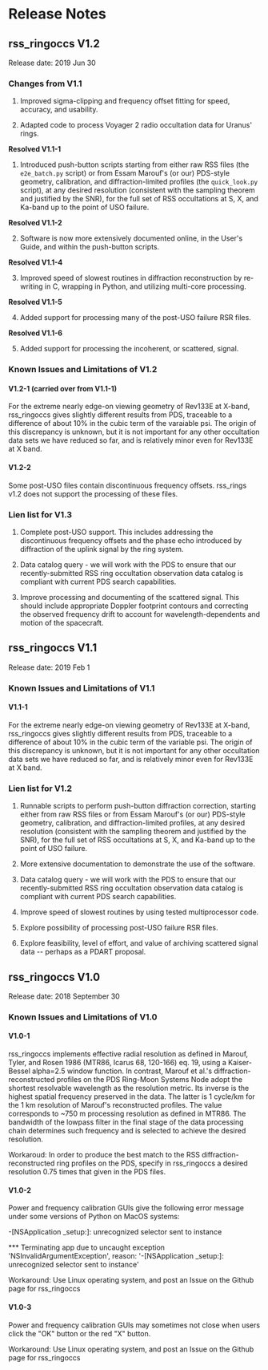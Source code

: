 # Release Notes #

## rss_ringoccs V1.2 ##

Release date: 2019 Jun 30

### Changes from V1.1 ###

1. Improved sigma-clipping and frequency offset fitting for speed, accuracy, and usability.

2. Adapted code to process Voyager 2 radio occultation data for Uranus' rings.

**Resolved V1.1-1**

1. Introduced push-button scripts starting from either raw RSS files (the `e2e_batch.py` script) or from Essam Marouf's (or our) PDS-style geometry, calibration, and diffraction-limited profiles (the `quick_look.py` script), at any desired resolution (consistent with the sampling theorem and justified by the SNR), for the full set of RSS occultations at S, X, and Ka-band up to the point of USO failure.

**Resolved V1.1-2**

2. Software is now more extensively documented online, in the User's Guide, and within the push-button scripts.

**Resolved V1.1-4**

3. Improved speed of slowest routines in diffraction reconstruction by re-writing in C, wrapping in Python, and utilizing multi-core processing.

**Resolved V1.1-5**

4. Added support for processing many of the post-USO failure RSR files.

**Resolved V1.1-6**

5. Added support for processing the incoherent, or scattered, signal.

### Known Issues and Limitations of V1.2 ###

#### V1.2-1 (carried over from V1.1-1) ####
For the extreme nearly edge-on viewing geometry of Rev133E at X-band, rss_ringoccs gives slightly different results from PDS, traceable to a difference of about 10% in the cubic term of the varaiable psi. The origin of this discrepancy is unknown, but it is not important for any other occultation data sets we have reduced so far, and is relatively minor even for Rev133E at X band.

#### V1.2-2 ####
Some post-USO files contain discontinuous frequency offsets. rss_rings v1.2 does not support the processing of these files.

### Lien list for V1.3 ###

1. Complete post-USO support. This includes addressing the discontinuous frequency offsets and the phase echo introduced by diffraction of the uplink signal by the ring system.

2. Data catalog query - we will work with the PDS to ensure that our recently-submitted RSS ring occultation observation data catalog is compliant with current PDS search capabilities.

3. Improve processing and documenting of the scattered signal. This should include appropriate Doppler footprint contours and correcting the observed frequency drift to account for wavelength-dependents and motion of the spacecraft.


## rss_ringoccs V1.1 ##

Release date: 2019 Feb 1

### Known Issues and Limitations of V1.1 ###

#### V1.1-1 ####
For the extreme nearly edge-on viewing geometry of Rev133E at X-band, rss_ringoccs gives slightly different results from PDS, traceable to a difference of about 10% in the cubic term of the variable psi. The origin of this discrepancy is unknown, but it is not important for any other occultation data sets we have reduced so far, and is relatively minor even for Rev133E at X band.

### Lien list for V1.2 ###

1. Runnable scripts to perform push-button diffraction correction, starting either from raw RSS files or from Essam Marouf's (or our) PDS-style geometry, calibration, and diffraction-limited profiles, at any desired resolution (consistent with the sampling theorem and justified by the SNR), for the full set of RSS occultations at S, X, and Ka-band up to the point of USO failure.

2. More extensive documentation to demonstrate the use of the software.

3. Data catalog query - we will work with the PDS to ensure that our recently-submitted RSS ring occultation observation data catalog is compliant with current PDS search capabilities.

4. Improve speed of slowest routines by using tested multiprocessor code.

5. Explore possibility of processing post-USO failure RSR files.

6. Explore feasibility, level of effort, and value of archiving scattered signal data -- perhaps as a PDART proposal.


## rss_ringoccs V1.0 ##

Release date: 2018 September 30

### Known Issues and Limitations of V1.0 ###
#### V1.0-1 ####
rss_ringoccs implements effective radial resolution as defined in Marouf, Tyler, and Rosen 1986 (MTR86, Icarus 68, 120-166) eq. 19, using a Kaiser-Bessel alpha=2.5 window function. In contrast, Marouf et al.'s diffraction-reconstructed profiles on the PDS Ring-Moon Systems Node adopt the shortest resolvable wavelength as the
resolution metric. Its inverse is the
highest spatial frequency preserved in the data. The latter is 1 cycle/km for the 1 km
resolution of Marouf's reconstructed profiles. The value corresponds to ~750 m
processing resolution as defined in MTR86. The bandwidth of the lowpass filter in the final stage of the data processing chain determines such frequency and is selected to achieve the desired resolution.

Workaroud: In order to produce the best match to the RSS diffraction-reconstructed ring profiles on the PDS, specify in rss_ringoccs a desired resolution 0.75 times that given in the PDS files.

#### V1.0-2 ####
Power and frequency calibration GUIs give the following error message under some versions of Python on MacOS systems:

-[NSApplication _setup:]: unrecognized selector sent to instance

*** Terminating app due to uncaught exception 'NSInvalidArgumentException', reason: '-[NSApplication _setup:]: unrecognized selector sent to instance'

Workaround: Use Linux operating system, and post an Issue on the Github page for rss_ringoccs

#### V1.0-3 ####
Power and frequency calibration GUIs may sometimes not close when users click the "OK" button or the red "X" button.

Workaround: Use Linux operating system, and post an Issue on the Github page for rss_ringoccs
